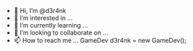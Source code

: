 - 👋 Hi, I’m @d3r4nk
- 👀 I’m interested in ...
- 🌱 I’m currently learning ...
- 💞️ I’m looking to collaborate on ...
- 📫 How to reach me ...
 GameDev d3r4nk = new GameDev(); 
